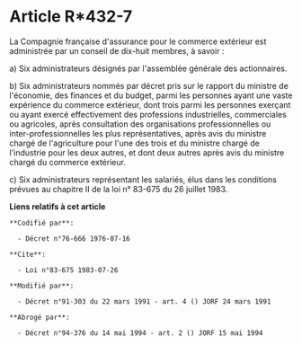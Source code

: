 # Article R*432-7

La Compagnie française d'assurance pour le commerce extérieur est administrée par un conseil de dix-huit membres, à savoir :

a) Six administrateurs désignés par l'assemblée générale des actionnaires.

b) Six administrateurs nommés par décret pris sur le rapport du ministre de l'économie, des finances et du budget, parmi les
personnes ayant une vaste expérience du commerce extérieur, dont trois parmi les personnes exerçant ou ayant exercé
effectivement des professions industrielles, commerciales ou agricoles, après consultation des organisations professionnelles
ou inter-professionnelles les plus représentatives, après avis du ministre chargé de l'agriculture pour l'une des trois et du
ministre chargé de l'industrie pour les deux autres, et dont deux autres après avis du ministre chargé du commerce extérieur.

c) Six administrateurs représentant les salariés, élus dans les conditions prévues au chapitre II de la loi n° 83-675 du 26
juillet 1983.

**Liens relatifs à cet article**

	**Codifié par**:

	  - Décret n°76-666 1976-07-16

	**Cite**:

	  - Loi n°83-675 1983-07-26

	**Modifié par**:

	  - Décret n°91-303 du 22 mars 1991 - art. 4 () JORF 24 mars 1991

	**Abrogé par**:

	  - Décret n°94-376 du 14 mai 1994 - art. 2 () JORF 15 mai 1994

